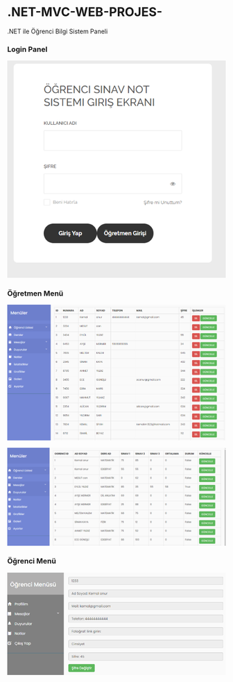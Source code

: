 # .NET-MVC-WEB-PROJES-
.NET ile Öğrenci Bilgi Sistem Paneli

### Login Panel

![Login Resmi](https://github.com/oguzhanceliko/.NET-MVC-WEB-PROJES-/blob/master/img/Screenshot_1.png)

### Öğretmen Menü
![Öğretmen Resmi](https://github.com/oguzhanceliko/.NET-MVC-WEB-PROJES-/blob/master/img/Screenshot_2.png)


![Öğretmen Resmi](https://github.com/oguzhanceliko/.NET-MVC-WEB-PROJES-/blob/master/img/Screenshot_3.png)

### Öğrenci Menü
![Öğrenci Resmi](https://github.com/oguzhanceliko/.NET-MVC-WEB-PROJES-/blob/master/img/Screenshot_4.png)

